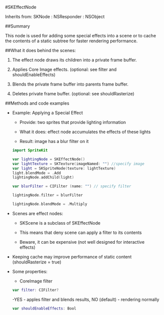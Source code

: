 #SKEffectNode

Inherits from: SKNode : NSResponder : NSObject

##Summary

This node is used for adding some special effects into a scene or to cache the contents of a static subtree for faster rendering performance.

##What it does behind the scenes:

1. The effect node draws its children into a private frame buffer.

2. Applies Core Image effects. (optional: see filter and shouldEnableEffects)

3. Blends the private frame buffer into parents frame buffer.

4. Deletes private frame buffer. (optional: see shouldRasterize)

##Methods and code examples

* Example: Applying a Special Effect
	
	- Provide: two sprites that provide lighting information

	- What it does: effect node accumulates the effects of these lights

	- Result: image has a blur filter on it
	
    ```Swift
    import SpriteKit

    var lightingNode = SKEffectNode()
    var lightTexture = SKTexture(imageNamed: "") //specify image
    var light = SKSpriteNode(texture: lightTexture)
    light.blendMode = .Add
    lightingNode.addChild(light)

    var blurFilter = CIFilter (name: "") // specify filter

    lightingNode.filter = blurFilter

    lightingNode.blendMode = .Multiply
    ```


	
* Scenes are effect nodes:

	- SKScene is a subclass of SKEffectNode
	
	- This means that deny scene can apply a filter to its contents

	- Beware, it can be expensive (not well designed for interactive effects)

* Keeping cache may improve performance of static content (shouldRasterize = true)

* Some properties:

    - CoreImage filter
    ```Swift
    var filter: CIFilter? 
    ``` 
    -YES - apples filter and blends results, NO (default) - rendering normally
	```Swift 
    var shouldEnableEffects: Bool 
```
	
	
